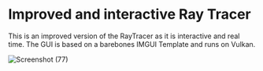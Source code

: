# Improved and interactive Ray Tracer

This is an improved version of the RayTracer as it is interactive and real time. The GUI is based on a barebones IMGUI Template and runs on Vulkan.

![Screenshot (77)](https://user-images.githubusercontent.com/90257847/226939341-cebb647a-b41f-4aab-8b92-164d0f0796ff.png)
